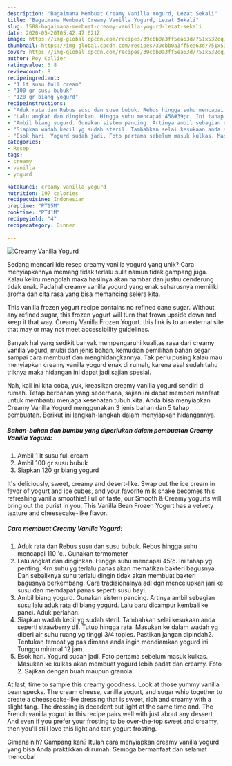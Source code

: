 ```yaml
---
description: "Bagaimana Membuat Creamy Vanilla Yogurd, Lezat Sekali"
title: "Bagaimana Membuat Creamy Vanilla Yogurd, Lezat Sekali"
slug: 1588-bagaimana-membuat-creamy-vanilla-yogurd-lezat-sekali
date: 2020-05-20T05:42:47.621Z
image: https://img-global.cpcdn.com/recipes/39cbb0a3ff5ea63d/751x532cq70/creamy-vanilla-yogurd-foto-resep-utama.jpg
thumbnail: https://img-global.cpcdn.com/recipes/39cbb0a3ff5ea63d/751x532cq70/creamy-vanilla-yogurd-foto-resep-utama.jpg
cover: https://img-global.cpcdn.com/recipes/39cbb0a3ff5ea63d/751x532cq70/creamy-vanilla-yogurd-foto-resep-utama.jpg
author: Roy Collier
ratingvalue: 3.8
reviewcount: 8
recipeingredient:
- "1 lt susu full cream"
- "100 gr susu bubuk"
- "120 gr biang yogurd"
recipeinstructions:
- "Aduk rata dan Rebus susu dan susu bubuk. Rebus hingga suhu mencapai 110 &#39;c.. Gunakan termometer"
- "Lalu angkat dan dinginkan. Hingga suhu mencapai 45&#39;c. Ini tahap yg penting. Krn suhu yg terlalu panas akan mematikan bakteri bagusnya. Dan sebaliknya suhu terlalu dingin tidak akan membuat bakteri bagusnya berkembang. Cara tradisionalnya adl dgn mencelupkan jari ke susu dan memdapat panas seperti susu bayi."
- "Ambil biang yogurd. Gunakan sistem pancing. Artinya ambil sebagian susu lalu aduk rata di biang yogurd. Lalu baru dicampur kembali ke panci. Aduk perlahan."
- "Siapkan wadah kecil yg sudah steril. Tambahkan selai kesukaan anda seperti strawberry dll. Tutup hingga rata. Masukan ke dalam wadah yg diberi air suhu ruang yg tinggi 3/4 toples. Pastikan jangan dipindah2. Tentukan tempat yg pas dimana anda ingin mendiamkan yogurd ini. Tunggu minimal 12 jam."
- "Esok hari. Yogurd sudah jadi. Foto pertama sebelum masuk kulkas. Masukan ke kulkas akan membuat yogurd lebih padat dan creamy. Foto 2. Sajikan dengan buah maupun granola."
categories:
- Resep
tags:
- creamy
- vanilla
- yogurd

katakunci: creamy vanilla yogurd 
nutrition: 197 calories
recipecuisine: Indonesian
preptime: "PT15M"
cooktime: "PT41M"
recipeyield: "4"
recipecategory: Dinner

---
```



![Creamy Vanilla Yogurd](https://img-global.cpcdn.com/recipes/39cbb0a3ff5ea63d/751x532cq70/creamy-vanilla-yogurd-foto-resep-utama.jpg)

Sedang mencari ide resep creamy vanilla yogurd yang unik? Cara menyiapkannya memang tidak terlalu sulit namun tidak gampang juga. Kalau keliru mengolah maka hasilnya akan hambar dan justru cenderung tidak enak. Padahal creamy vanilla yogurd yang enak seharusnya memiliki aroma dan cita rasa yang bisa memancing selera kita.

This vanilla frozen yogurt recipe contains no refined cane sugar. Without any refined sugar, this frozen yogurt will turn that frown upside down and keep it that way. Creamy Vanilla Frozen Yogurt. this link is to an external site that may or may not meet accessibility guidelines.

Banyak hal yang sedikit banyak mempengaruhi kualitas rasa dari creamy vanilla yogurd, mulai dari jenis bahan, kemudian pemilihan bahan segar sampai cara membuat dan menghidangkannya. Tak perlu pusing kalau mau menyiapkan creamy vanilla yogurd enak di rumah, karena asal sudah tahu triknya maka hidangan ini dapat jadi sajian spesial.


Nah, kali ini kita coba, yuk, kreasikan creamy vanilla yogurd sendiri di rumah. Tetap berbahan yang sederhana, sajian ini dapat memberi manfaat untuk membantu menjaga kesehatan tubuh kita. Anda bisa menyiapkan Creamy Vanilla Yogurd menggunakan 3 jenis bahan dan 5 tahap pembuatan. Berikut ini langkah-langkah dalam menyiapkan hidangannya.

<!--inarticleads1-->

##### Bahan-bahan dan bumbu yang diperlukan dalam pembuatan Creamy Vanilla Yogurd:

1. Ambil 1 lt susu full cream
1. Ambil 100 gr susu bubuk
1. Siapkan 120 gr biang yogurd


It&#39;s deliciously, sweet, creamy and desert-like. Swap out the ice cream in favor of yogurt and ice cubes, and your favorite milk shake becomes this refreshing vanilla smoothie! Full of taste, our Smooth &amp; Creamy yogurts will bring out the purist in you. This Vanilla Bean Frozen Yogurt has a velvety texture and cheesecake-like flavor. 

<!--inarticleads2-->

##### Cara membuat Creamy Vanilla Yogurd:

1. Aduk rata dan Rebus susu dan susu bubuk. Rebus hingga suhu mencapai 110 &#39;c.. Gunakan termometer
1. Lalu angkat dan dinginkan. Hingga suhu mencapai 45&#39;c. Ini tahap yg penting. Krn suhu yg terlalu panas akan mematikan bakteri bagusnya. Dan sebaliknya suhu terlalu dingin tidak akan membuat bakteri bagusnya berkembang. Cara tradisionalnya adl dgn mencelupkan jari ke susu dan memdapat panas seperti susu bayi.
1. Ambil biang yogurd. Gunakan sistem pancing. Artinya ambil sebagian susu lalu aduk rata di biang yogurd. Lalu baru dicampur kembali ke panci. Aduk perlahan.
1. Siapkan wadah kecil yg sudah steril. Tambahkan selai kesukaan anda seperti strawberry dll. Tutup hingga rata. Masukan ke dalam wadah yg diberi air suhu ruang yg tinggi 3/4 toples. Pastikan jangan dipindah2. Tentukan tempat yg pas dimana anda ingin mendiamkan yogurd ini. Tunggu minimal 12 jam.
1. Esok hari. Yogurd sudah jadi. Foto pertama sebelum masuk kulkas. Masukan ke kulkas akan membuat yogurd lebih padat dan creamy. Foto 2. Sajikan dengan buah maupun granola.


At last, time to sample this creamy goodness. Look at those yummy vanilla bean specks. The cream cheese, vanilla yogurt, and sugar whip together to create a cheesecake-like dressing that is sweet, rich and creamy with a slight tang. The dressing is decadent but light at the same time and. The French vanilla yogurt in this recipe pairs well with just about any dessert And even if you prefer your frosting to be over-the-top sweet and creamy, then you&#39;ll still love this light and tart yogurt frosting. 

Gimana nih? Gampang kan? Itulah cara menyiapkan creamy vanilla yogurd yang bisa Anda praktikkan di rumah. Semoga bermanfaat dan selamat mencoba!

